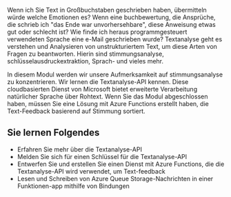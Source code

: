 Wenn ich Sie Text in Großbuchstaben geschrieben haben, übermitteln würde welche Emotionen es? Wenn eine buchbewertung, die Ansprüche, die schrieb ich "das Ende war unvorhersehbare", diese Anweisung etwas gut oder schlecht ist? Wie finde ich heraus programmgesteuert verwendeten Sprache eine e-Mail geschrieben wurde? Textanalyse geht es verstehen und Analysieren von unstrukturiertem Text, um diese Arten von Fragen zu beantworten. Hierin sind stimmungsanalyse, schlüsselausdruckextraktion, Sprach- und vieles mehr.

 In diesem Modul werden wir unsere Aufmerksamkeit auf stimmungsanalyse zu konzentrieren. Wir lernen die Textanalyse-API kennen. Diese cloudbasierten Dienst von Microsoft bietet erweiterte Verarbeitung natürlicher Sprache über Rohtext. Wenn Sie das Modul abgeschlossen haben, müssen Sie eine Lösung mit Azure Functions erstellt haben, die Text-Feedback basierend auf Stimmung sortiert.

## <a name="what-youll-learn"></a>Sie lernen Folgendes

- Erfahren Sie mehr über die Textanalyse-API
- Melden Sie sich für einen Schlüssel für die Textanalyse-API
- Entwerfen Sie und erstellen Sie einen Dienst mit Azure Functions, die die Textanalyse-API wird verwendet, um Text-feedback
- Lesen und Schreiben von Azure Queue Storage-Nachrichten in einer Funktionen-app mithilfe von Bindungen
